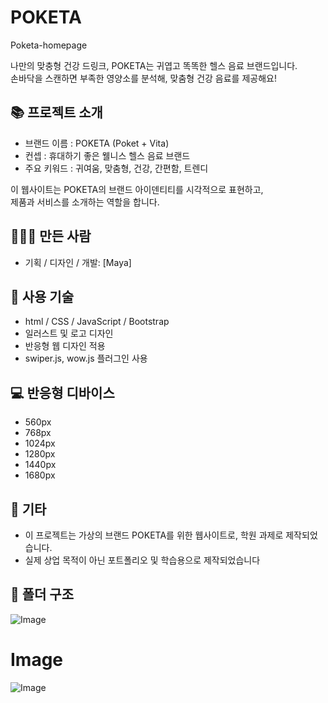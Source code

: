# POKETA
Poketa-homepage


나만의 맞충형 건강 드링크, POKETA는 귀엽고 똑똑한 헬스 음료 브랜드입니다. <br>
손바닥을 스캔하면 부족한 영양소를 분석해, 맞춤형 건강 음료를 제공해요!

## 📚 프로젝트 소개
- 브랜드 이름 : POKETA (Poket + Vita)
- 컨셉 : 휴대하기 좋은 웰니스 헬스 음료 브랜드
- 주요 키워드 : 귀여움, 맞춤형, 건강, 간편함, 트렌디

이 웹사이트는 POKETA의 브랜드 아이덴티티를 시각적으로 표현하고, <br>
제품과 서비스를 소개하는 역할을 합니다.

## 👩🏻‍💻 만든 사람
- 기획 / 디자인 / 개발: [Maya]

## 👾 사용 기술
- html / CSS / JavaScript / Bootstrap
- 일러스트 및 로고 디자인
- 반응형 웹 디자인 적용
- swiper.js, wow.js 플러그인 사용

## 💻 반응형 디바이스
- 560px
- 768px
- 1024px
- 1280px
- 1440px
- 1680px


## 👀 기타
- 이 프로젝트는 가상의 브랜드 POKETA를 위한 웹사이트로, 학원 과제로 제작되었습니다.
- 실제 상업 목적이 아닌 포트폴리오 및 학습용으로 제작되었습니다

## 📁 폴더 구조
![Image](https://github.com/user-attachments/assets/e3659da1-7764-4ca2-aa44-d7b4412c7605)


# Image
![Image](https://github.com/user-attachments/assets/c8b05b80-d730-4d80-9482-9193ac613bf5)
